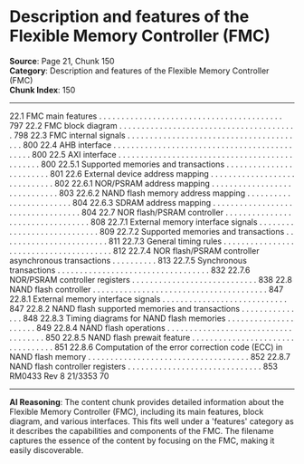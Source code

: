 # Description and features of the Flexible Memory Controller (FMC)

**Source**: Page 21, Chunk 150  
**Category**: Description and features of the Flexible Memory Controller (FMC)  
**Chunk Index**: 150

---

22.1 FMC main features . . . . . . . . . . . . . . . . . . . . . . . . . . . . . . . . . . . . . . . . . 797
22.2 FMC block diagram . . . . . . . . . . . . . . . . . . . . . . . . . . . . . . . . . . . . . . . . 798
22.3 FMC internal signals . . . . . . . . . . . . . . . . . . . . . . . . . . . . . . . . . . . . . . . . 800
22.4 AHB interface . . . . . . . . . . . . . . . . . . . . . . . . . . . . . . . . . . . . . . . . . . . . . 800
22.5 AXI interface . . . . . . . . . . . . . . . . . . . . . . . . . . . . . . . . . . . . . . . . . . . . . . 800
22.5.1 Supported memories and transactions . . . . . . . . . . . . . . . . . . . . . . . . 801
22.6 External device address mapping . . . . . . . . . . . . . . . . . . . . . . . . . . . . . 802
22.6.1 NOR/PSRAM address mapping . . . . . . . . . . . . . . . . . . . . . . . . . . . . . 803
22.6.2 NAND flash memory address mapping . . . . . . . . . . . . . . . . . . . . . . . . 804
22.6.3 SDRAM address mapping . . . . . . . . . . . . . . . . . . . . . . . . . . . . . . . . . . 804
22.7 NOR flash/PSRAM controller . . . . . . . . . . . . . . . . . . . . . . . . . . . . . . . . . 808
22.7.1 External memory interface signals . . . . . . . . . . . . . . . . . . . . . . . . . . . . 809
22.7.2 Supported memories and transactions . . . . . . . . . . . . . . . . . . . . . . . . 811
22.7.3 General timing rules . . . . . . . . . . . . . . . . . . . . . . . . . . . . . . . . . . . . . . . 812
22.7.4 NOR flash/PSRAM controller asynchronous transactions . . . . . . . . . . 813
22.7.5 Synchronous transactions . . . . . . . . . . . . . . . . . . . . . . . . . . . . . . . . . . 832
22.7.6 NOR/PSRAM controller registers . . . . . . . . . . . . . . . . . . . . . . . . . . . . 838
22.8 NAND flash controller . . . . . . . . . . . . . . . . . . . . . . . . . . . . . . . . . . . . . . . 847
22.8.1 External memory interface signals . . . . . . . . . . . . . . . . . . . . . . . . . . . . 847
22.8.2 NAND flash supported memories and transactions . . . . . . . . . . . . . . . 848
22.8.3 Timing diagrams for NAND flash memories . . . . . . . . . . . . . . . . . . . . . 849
22.8.4 NAND flash operations . . . . . . . . . . . . . . . . . . . . . . . . . . . . . . . . . . . . 850
22.8.5 NAND flash prewait feature . . . . . . . . . . . . . . . . . . . . . . . . . . . . . . . . . 851
22.8.6 Computation of the error correction code (ECC)
in NAND flash memory . . . . . . . . . . . . . . . . . . . . . . . . . . . . . . . . . . . . 852
22.8.7 NAND flash controller registers . . . . . . . . . . . . . . . . . . . . . . . . . . . . . . 853
RM0433 Rev 8 21/3353
70

---

**AI Reasoning**: The content chunk provides detailed information about the Flexible Memory Controller (FMC), including its main features, block diagram, and various interfaces. This fits well under a 'features' category as it describes the capabilities and components of the FMC. The filename captures the essence of the content by focusing on the FMC, making it easily discoverable.
